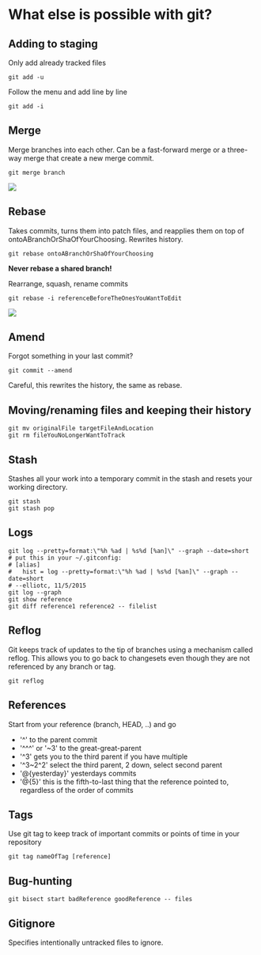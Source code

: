 What else is possible with git?
=======================

Adding to staging
-------------
Only add already tracked files
```
git add -u
```
Follow the menu and add line by line
```
git add -i
```

Merge
-----
Merge branches into each other. Can be a fast-forward merge or a three-way merge that create a new merge commit. 
```
git merge branch
```
![](https://www.atlassian.com/wac/landing/git/tutorial/git-branches/pageSections/00/contentFullWidth/0/tabs/02/pageSections/01/contentFullWidth/02/imageBinary/git-tutorial_merge-three-way.png)

Rebase
------
Takes commits, turns them into patch files, and reapplies them on top of ontoABranchOrShaOfYourChoosing. Rewrites history.
```
git rebase ontoABranchOrShaOfYourChoosing
```

**Never rebase a shared branch!**

Rearrange, squash, rename commits
```
git rebase -i referenceBeforeTheOnesYouWantToEdit
```
![](https://www.atlassian.com/wac/landing/git/tutorial/rewriting-git-history/pageSections/00/contentFullWidth/0/tabs/01/pageSections/01/contentFullWidth/02/imageBinary/git-tutorial_rebase-merge.png)

Amend
-----
Forgot something in your last commit? 
```
git commit --amend
```
Careful, this rewrites the history, the same as rebase. 

Moving/renaming files and keeping their history
-----------
```
git mv originalFile targetFileAndLocation
git rm fileYouNoLongerWantToTrack
```

Stash
----
Stashes all your work into a temporary commit in the stash and resets your working directory.
```
git stash
git stash pop
```

Logs
----
```
git log --pretty=format:\"%h %ad | %s%d [%an]\" --graph --date=short
# put this in your ~/.gitconfig:
# [alias]
#   hist = log --pretty=format:\"%h %ad | %s%d [%an]\" --graph --date=short
# --elliotc, 11/5/2015
git log --graph
git show reference
git diff reference1 reference2 -- filelist
```

Reflog
------
Git keeps track of updates to the tip of branches using a mechanism called reflog. This allows you to go back to changesets even though they are not referenced by any branch or tag. 
```
git reflog
```

References
-------
Start from your reference (branch, HEAD, ..) and go 
- '^' to the parent commit
- '^^^' or '~3' to the great-great-parent
- '^3' gets you to the third parent if you have multiple
- '^3~2^2' select the third parent, 2 down, select second parent
- '@{yesterday}' yesterdays commits
- '@{5}' this is the fifth-to-last thing that the reference pointed to, regardless of the order of commits

Tags
---
Use git tag to keep track of important commits or points of time in your repository
```
git tag nameOfTag [reference]
```

Bug-hunting
---------
```
git bisect start badReference goodReference -- files
```

Gitignore
---------
Specifies intentionally untracked files to ignore.

